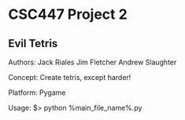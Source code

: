 # CSC447 Project 2 #
## Evil Tetris ##

Authors:
    Jack Riales
    Jim Fletcher
    Andrew Slaughter

Concept:
    Create tetris, except harder!

Platform:
    Pygame

Usage:
    $> python %main_file_name%.py
